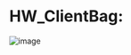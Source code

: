 # HW_ClientBag:

![image](https://user-images.githubusercontent.com/104380929/194764756-7a54659e-5463-40f5-aaae-f02209b7d51a.png)

